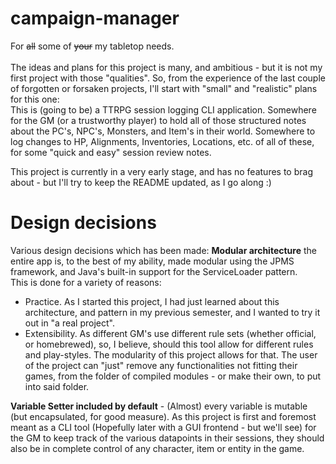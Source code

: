 # campaign-manager
For ~~all~~ some of ~~your~~ my tabletop needs.
<br><br>
The ideas and plans for this project is many, and ambitious - but it is not my first project with those "qualities". So,
from the experience of the last couple of forgotten or forsaken projects, I'll start with "small" and "realistic" plans
for this one:  
This is (going to be) a TTRPG session logging CLI application. Somewhere for the GM (or a trustworthy player) to hold all
of those structured notes about the PC's, NPC's, Monsters, and Item's in their world. Somewhere to log changes to HP, 
Alignments, Inventories, Locations, etc. of all of these, for some "quick and easy" session review notes.

This project is currently in a very early stage, and has no features to brag about - but I'll try to keep the README
updated, as I go along :)

# Design decisions
Various design decisions which has been made:
**Modular architecture** the entire app is, to the best of my ability, made modular using the JPMS framework, and Java's
built-in support for the ServiceLoader pattern.  
This is done for a variety of reasons:
- Practice. As I started this project, I had just learned about this architecture, and pattern in my previous semester,
and I wanted to try it out in "a real project".
- Extensibility. As different GM's use different rule sets (whether official, or homebrewed), so, I believe, should this
tool allow for different rules and play-styles. The modularity of this project allows for that. The user of the project 
can "just" remove any functionalities not fitting their games, from the folder of compiled modules - or make their own, 
to put into said folder.

**Variable Setter included by default** - (Almost) every variable is mutable (but encapsulated, for good measure). As this project is first and foremost meant as 
a CLI tool (Hopefully later with a GUI frontend - but we'll see) for the GM to keep track of the various datapoints in
their sessions, they should also be in complete control of any character, item or entity in the game.
<br><br>
